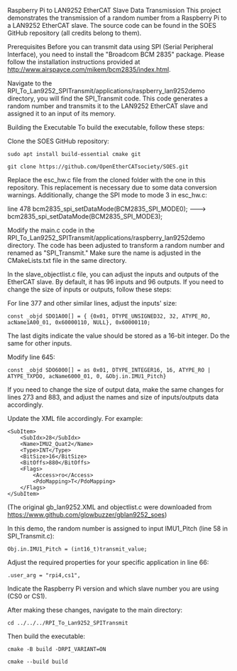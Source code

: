 Raspberry Pi to LAN9252 EtherCAT Slave Data Transmission
This project demonstrates the transmission of a random number from a Raspberry Pi to a LAN9252 EtherCAT slave. The source code can be found in the SOES GitHub repository (all credits belong to them).

Prerequisites
Before you can transmit data using SPI (Serial Peripheral Interface), you need to install the "Broadcom BCM 2835" package. Please follow the installation instructions provided at http://www.airspayce.com/mikem/bcm2835/index.html.

Navigate to the RPI_To_Lan9252_SPITransmit/applications/raspberry_lan9252demo directory, you will find the SPI_Transmit code. This code generates a random number and transmits it to the LAN9252 EtherCAT slave and assigned it to an input of its memory.


Building the Executable
To build the executable, follow these steps:

Clone the SOES GitHub repository:

```sudo apt install build-essential cmake git```

```git clone https://github.com/OpenEtherCATsociety/SOES.git```

Replace the esc_hw.c file from the cloned folder with the one in this repository. This replacement is necessary due to some data conversion warnings. Additionally, change the SPI mode to mode 3 in esc_hw.c:

line 478 bcm2835_spi_setDataMode(BCM2835_SPI_MODE0); ---> bcm2835_spi_setDataMode(BCM2835_SPI_MODE3);

Modify the main.c code in the RPI_To_Lan9252_SPITransmit/applications/raspberry_lan9252demo directory. The code has been adjusted to transform a random number and renamed as "SPI_Transmit." Make sure the name is adjusted in the CMakeLists.txt file in the same directory.

In the slave_objectlist.c file, you can adjust the inputs and outputs of the EtherCAT slave. By default, it has 96 inputs and 96 outputs. If you need to change the size of inputs or outputs, follow these steps:

For line 377 and other similar lines, adjust the inputs' size:

```const _objd SDO1A00[] = { {0x01, DTYPE_UNSIGNED32, 32, ATYPE_RO, acName1A00_01, 0x60000110, NULL}, 0x60000110;```

The last digits indicate the value should be stored as a 16-bit integer. Do the same for other inputs.

Modify line 645:

```const _objd SDO6000[] = as 0x01, DTYPE_INTEGER16, 16, ATYPE_RO | ATYPE_TXPDO, acName6000_01, 0, &Obj.in.IMU1_Pitch}```


If you need to change the size of output data, make the same changes for lines 273 and 883, and adjust the names and size of inputs/outputs data accordingly.

Update the XML file accordingly. For example:

```
<SubItem>
    <SubIdx>28</SubIdx>
    <Name>IMU2_Quat2</Name>
    <Type>INT</Type>
    <BitSize>16</BitSize>
    <BitOffs>880</BitOffs>
    <Flags>
        <Access>ro</Access>
        <PdoMapping>T</PdoMapping>
    </Flags>
</SubItem>
```

(The original gb_lan9252.XML and objectlist.c were downloaded from https://www.github.com/glowbuzzer/gblan9252_soes)

In this demo, the random number is assigned to input IMU1_Pitch (line 58 in SPI_Transmit.c):

```Obj.in.IMU1_Pitch = (int16_t)transmit_value;```

Adjust the required properties for your specific application in line 66:

```.user_arg = "rpi4,cs1",```

Indicate the Raspberry Pi version and which slave number you are using (CS0 or CS1).

After making these changes, navigate to the main directory:

```cd ../../../RPI_To_Lan9252_SPITransmit```

Then build the executable:


```cmake -B build -DRPI_VARIANT=ON```

```cmake --build build```
